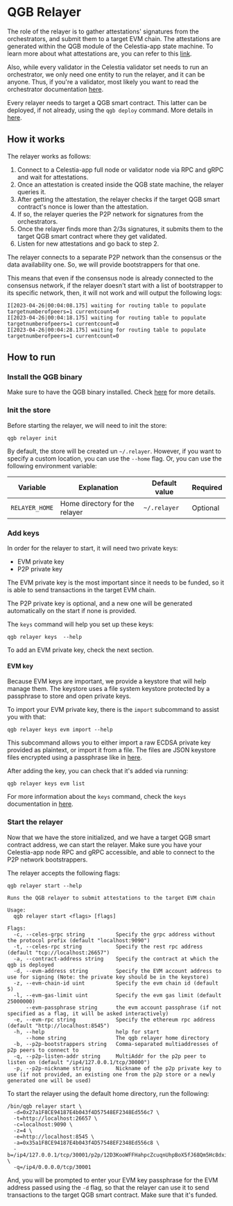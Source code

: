 # QGB Relayer

<!-- markdownlint-disable MD013 -->

The role of the relayer is to gather attestations' signatures from the orchestrators, and submit them to a target EVM chain. The attestations are generated within the QGB module of the Celestia-app state machine. To learn more about what attestations are, you can refer to this [link](https://github.com/celestiaorg/celestia-app/tree/main/x/qgb).

Also, while every validator in the Celestia validator set needs to run an orchestrator, we only need one entity to run the relayer, and it can be anyone. Thus, if you're a validator, most likely you want to read the orchestrator documentation [here](https://github.com/celestiaorg/orchestrator-relayer/blob/main/docs/orchestrator.md).

Every relayer needs to target a QGB smart contract. This latter can be deployed, if not already, using the `qgb deploy` command. More details in [here](https://github.com/celestiaorg/orchestrator-relayer/blob/main/docs/deploy.md).

## How it works

The relayer works as follows:

1. Connect to a Celestia-app full node or validator node via RPC and gRPC and wait for attestations.
2. Once an attestation is created inside the QGB state machine, the relayer queries it.
3. After getting the attestation, the relayer checks if the target QGB smart contract's nonce is lower than the attestation.
4. If so, the relayer queries the P2P network for signatures from the orchestrators.
5. Once the relayer finds more than 2/3s signatures, it submits them to the target QGB smart contract where they get validated.
6. Listen for new attestations and go back to step 2.

The relayer connects to a separate P2P network than the consensus or the data availability one. So, we will provide bootstrappers for that one.

This means that even if the consensus node is already connected to the consensus network, if the relayer doesn't start with a list of bootstrapper to its specific network, then, it will not work and will output the following logs:

```text
I[2023-04-26|00:04:08.175] waiting for routing table to populate        targetnumberofpeers=1 currentcount=0
I[2023-04-26|00:04:18.175] waiting for routing table to populate        targetnumberofpeers=1 currentcount=0
I[2023-04-26|00:04:28.175] waiting for routing table to populate        targetnumberofpeers=1 currentcount=0
```

## How to run

### Install the QGB binary

Make sure to have the QGB binary installed. Check [here](./qgb-binary.md) for more details.

### Init the store

Before starting the relayer, we will need to init the store:

```ssh
qgb relayer init
```

By default, the store will be created un `~/.relayer`. However, if you want to specify a custom location, you can use the `--home` flag. Or, you can use the following environment variable:

| Variable            | Explanation                           | Default value     | Required |
|---------------------|---------------------------------------|-------------------|----------|
| `RELAYER_HOME`      | Home directory for the relayer        | `~/.relayer`      | Optional |

### Add keys

In order for the relayer to start, it will need two private keys:

- EVM private key
- P2P private key

The EVM private key is the most important since it needs to be funded, so it is able to send transactions in the target EVM chain.

The P2P private key is optional, and a new one will be generated automatically on the start if none is provided.

The `keys` command will help you set up these keys:

```ssh
qgb relayer keys  --help
```

To add an EVM private key, check the next section.

#### EVM key

Because EVM keys are important, we provide a keystore that will help manage them. The keystore uses a file system keystore protected by a passphrase to store and open private keys.

To import your EVM private key, there is the `import` subcommand to assist you with that:

```ssh
qgb relayer keys evm import --help
```

This subcommand allows you to either import a raw ECDSA private key provided as plaintext, or import it from a file. The files are JSON keystore files encrypted using a passphrase like in [here](https://geth.ethereum.org/docs/developers/dapp-developer/native-accounts).

After adding the key, you can check that it's added via running:

```ssh
qgb relayer keys evm list
```

For more information about the `keys` command, check the `keys` documentation in [here](https://github.com/celestiaorg/orchestrator-relayer/blob/main/docs/keys.md).

### Start the relayer

Now that we have the store initialized, and we have a target QGB smart contract address, we can start the relayer. Make sure you have your Celestia-app node RPC and gRPC accessible, and able to connect to the P2P network bootstrappers.

The relayer accepts the following flags:

```ssh
qgb relayer start --help

Runs the QGB relayer to submit attestations to the target EVM chain

Usage:
  qgb relayer start <flags> [flags]

Flags:
  -c, --celes-grpc string          Specify the grpc address without the protocol prefix (default "localhost:9090")
  -t, --celes-rpc string           Specify the rest rpc address (default "tcp://localhost:26657")
  -a, --contract-address string    Specify the contract at which the qgb is deployed
  -d, --evm-address string         Specify the EVM account address to use for signing (Note: the private key should be in the keystore)
  -z, --evm-chain-id uint          Specify the evm chain id (default 5)
  -l, --evm-gas-limit uint         Specify the evm gas limit (default 25000000)
      --evm-passphrase string      the evm account passphrase (if not specified as a flag, it will be asked interactively)
  -e, --evm-rpc string             Specify the ethereum rpc address (default "http://localhost:8545")
  -h, --help                       help for start
      --home string                The qgb relayer home directory
  -b, --p2p-bootstrappers string   Comma-separated multiaddresses of p2p peers to connect to
  -q, --p2p-listen-addr string     MultiAddr for the p2p peer to listen on (default "/ip4/127.0.0.1/tcp/30000")
  -p, --p2p-nickname string        Nickname of the p2p private key to use (if not provided, an existing one from the p2p store or a newly generated one will be used)
```

To start the relayer using the default home directory, run the following:

```ssh
/bin/qgb relayer start \
  -d=0x27a1F8CE94187E4b043f4D57548EF2348Ed556c7 \
  -t=http://localhost:26657 \
  -c=localhost:9090 \
  -z=4 \
  -e=http://localhost:8545 \
  -a=0x35a1F8CE94187E4b043f4D57548EF2348Ed556c8 \
  -b=/ip4/127.0.0.1/tcp/30001/p2p/12D3KooWFFHahpcZcuqnUhpBoX5fJ68Qm5Hc8dxiBcX1oo46fLxh \
  -q=/ip4/0.0.0.0/tcp/30001
```

And, you will be prompted to enter your EVM key passphrase for the EVM address passed using the `-d` flag, so that the relayer can use it to send transactions to the target QGB smart contract. Make sure that it's funded.
